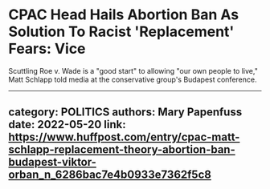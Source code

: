 # CPAC Head Hails Abortion Ban As Solution To Racist 'Replacement' Fears: Vice

Scuttling Roe v. Wade is a "good start" to allowing "our own people to live," Matt Schlapp told media at the conservative group's Budapest conference.

---
category: POLITICS
authors: Mary Papenfuss
date: 2022-05-20
link: https://www.huffpost.com/entry/cpac-matt-schlapp-replacement-theory-abortion-ban-budapest-viktor-orban_n_6286bac7e4b0933e7362f5c8
---

